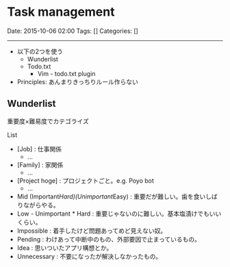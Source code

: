 # Task management

Date: 2015-10-06 02:00
Tags: []
Categories: []

---

- 以下の2つを使う
    - Wunderlist
    - Todo.txt
        - Vim - todo.txt plugin
- Principles: あんまりきっちりルール作らない

## Wunderlist

重要度×難易度でカテゴライズ

List

- [Job]                                      : 仕事関係
    - ...
- [Family]                                   : 家関係
    - ...
- [Project hoge]                             : プロジェクトごと。e.g. Poyo bot
    - ...
- Mid (Important*Hard)(Unimportant*Easy)     : 重要だが難しい。歯を食いしばりながらやる。
- Low - Unimportant * Hard                   : 重要じゃないのに難しい。基本塩漬けでもいいくらい。
- Impossible                                 : 着手したけど問題あってめど見えない奴。
- Pending                                    : わけあって中断中のもの、外部要因で止まっているもの。
- Idea                                       : 思いついたアプリ構想とか。
- Unnecessary                                : 不要になったが解決しなかったもの。
